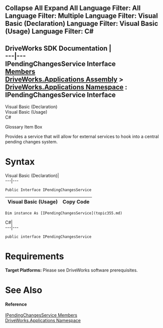 Collapse All Expand All Language Filter: All  Language Filter: Multiple  Language Filter: Visual Basic (Declaration) Language Filter: Visual Basic (Usage) Language Filter: C#  
---  
DriveWorks SDK Documentation  |   
---|---  
IPendingChangesService Interface   
[Members](topic356.md)   
[DriveWorks.Applications Assembly](topic13.md) > [DriveWorks.Applications Namespace](topic16.md) : IPendingChangesService Interface  
---  
  
Visual Basic (Declaration)    
Visual Basic (Usage)    
C# 

Glossary Item Box

Provides a service that will allow for external services to hook into a central pending changes system. 

# Syntax

Visual Basic (Declaration)|   
---|---  
      
    
    Public Interface IPendingChangesService   
  
Visual Basic (Usage)| Copy Code  
---|---  
      
    
    Dim instance As [IPendingChangesService](topic355.md)  
  
C#|   
---|---  
      
    
    public interface IPendingChangesService   
  
# Requirements

**Target Platforms:** Please see DriveWorks software prerequisites.

# See Also

#### Reference

[IPendingChangesService Members](topic356.md)   
[DriveWorks.Applications Namespace](topic16.md)


